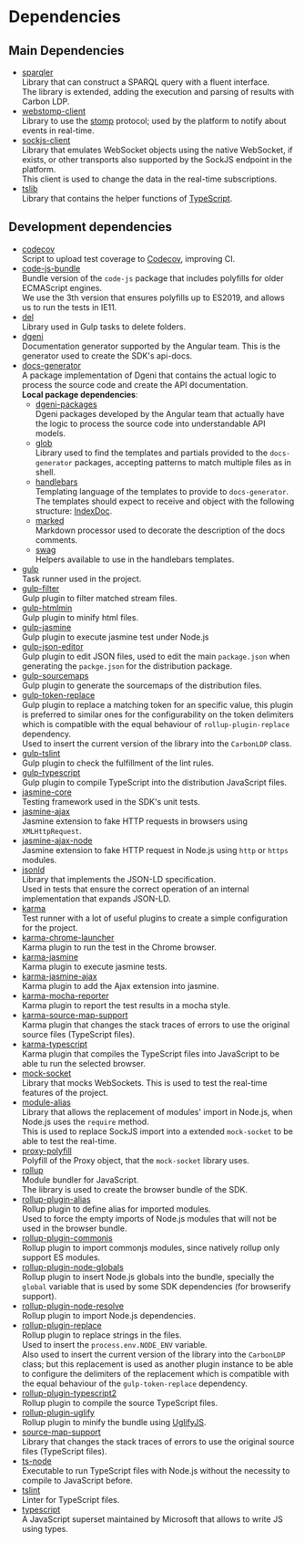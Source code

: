 # Dependencies

## Main Dependencies

- [sparqler](https://github.com/CarbonLDP/sparqler)<br>
	Library that can construct a SPARQL query with a fluent interface.<br>
	The library is extended, adding the execution and parsing of results with Carbon LDP.
- [webstomp-client](https://github.com/JSteunou/webstomp-client)<br>
	Library to use the [stomp](https://stomp.github.io/) protocol;
	used by the platform to notify about events in real-time.
- [sockjs-client](https://github.com/sockjs/sockjs-client/)<br>
	Library that emulates WebSocket objects using the native WebSocket, if exists, or
	other transports also supported by the SockJS endpoint in the platform.<br>
	This client is used to change the data in the real-time subscriptions.
- [tslib](https://github.com/Microsoft/tslib)<br>
	Library that contains the helper functions of [TypeScript](https://www.typescriptlang.org/).
	
## Development dependencies

 - [codecov](https://github.com/codecov/codecov-node)<br>
    Script to upload test coverage to [Codecov](https://codecov.io/), improving CI.
 - [code-js-bundle](https://github.com/zloirock/core-js)<br>
    Bundle version of the `code-js` package that includes polyfills for older ECMAScript engines.<br>
    We use the 3th version that ensures polyfills up to ES2019, and allows us to run the tests in IE11.
 - [del](https://github.com/sindresorhus/del)<br>
    Library used in Gulp tasks to delete folders.
 - [dgeni](https://github.com/angular/dgeni)<br>
    Documentation generator supported by the Angular team.
    This is the generator used to create the SDK's api-docs.
 - [docs-generator](../build/docs/docs-generator)<br>
    A package implementation of Dgeni that contains the actual logic
    to process the source code and create the API documentation.<br>
    **Local package dependencies**:<br>
    - [dgeni-packages](https://github.com/angular/dgeni-packages)<br>
        Dgeni packages developed by the Angular team that actually have the logic
        to process the source code into understandable API models.<br>
    - [glob](https://github.com/isaacs/node-glob)<br>
        Library used to find the templates and partials provided to the
        `docs-generator` packages, accepting patterns to match multiple files
        as in shell.
    - [handlebars](https://handlebarsjs.com/)<br>
        Templating language of the templates to provide to `docs-generator`.
        The templates should expect to receive and object with the following structure: [IndexDoc](../build/docs/docs-generator/local-models/IndexDoc.ts).
    - [marked](https://github.com/markedjs/marked)<br>
        Markdown processor used to decorate the description of the docs comments.
    - [swag](https://elving.me/swag/)<br>
        Helpers available to use in the handlebars templates.
 - [gulp](https://github.com/gulpjs/gulp)<br>
    Task runner used in the project.
 - [gulp-filter](https://github.com/sindresorhus/gulp-filter)<br>
    Gulp plugin to filter matched stream files.
 - [gulp-htmlmin](https://github.com/jonschlinkert/gulp-htmlmin)<br>
    Gulp plugin to minify html files.
 - [gulp-jasmine](https://github.com/sindresorhus/gulp-jasmine)<br>
    Gulp plugin to execute jasmine test under Node.js
 - [gulp-json-editor](https://github.com/rejas/gulp-json-editor)<br>
    Gulp plugin to edit JSON files, used to edit the main `package.json`
    when generating the `packge.json` for the distribution package.
 - [gulp-sourcemaps](https://github.com/gulp-sourcemaps/gulp-sourcemaps)<br>
    Gulp plugin to generate the sourcemaps of the distribution files.
 - [gulp-token-replace](https://github.com/Pictela/gulp-token-replace)<br>
    Gulp plugin to replace a matching token for an specific value,
    this plugin is preferred to similar ones for the configurability on the token delimiters
    which is compatible with the equal behaviour of `rollup-plugin-replace` dependency.<br>
    Used to insert the current version of the library into the `CarbonLDP` class.
 - [gulp-tslint](https://github.com/panuhorsmalahti/gulp-tslint)<br>
    Gulp plugin to check the fulfillment of the lint rules.
 - [gulp-typescript](https://github.com/ivogabe/gulp-typescript)<br>
    Gulp plugin to compile TypeScript into the distribution JavaScript files.
 - [jasmine-core](https://jasmine.github.io/)<br>
    Testing framework used in the SDK's unit tests. 
 - [jasmine-ajax](https://github.com/jasmine/jasmine-ajax)<br>
    Jasmine extension to fake HTTP requests in browsers using `XMLHttpRequest`.
 - [jasmine-ajax-node](https://github.com/roddolf/jasmine-ajax-node)<br>
    Jasmine extension to fake HTTP request in Node.js using `http` or `https` modules.
 - [jsonld](https://github.com/digitalbazaar/jsonld.js)<br>
    Library that implements the JSON-LD specification.<br>
    Used in tests that ensure the correct operation of an internal implementation that expands JSON-LD.
 - [karma](https://karma-runner.github.io)<br>
    Test runner with a lot of useful plugins to create a simple configuration
    for the project. 
 - [karma-chrome-launcher](https://github.com/karma-runner/karma-chrome-launcher)<br>
    Karma plugin to run the test in the Chrome browser.
 - [karma-jasmine](https://github.com/karma-runner/karma-jasmine)<br>
    Karma plugin to execute jasmine tests.
 - [karma-jasmine-ajax](https://github.com/IDCubed/karma-jasmine-ajax)<br>
    Karma plugin to add the Ajax extension into jasmine.
 - [karma-mocha-reporter](https://github.com/litixsoft/karma-mocha-reporter)<br>
    Karma plugin to report the test results in a mocha style.
 - [karma-source-map-support](https://github.com/tschaub/karma-source-map-support)<br>
    Karma plugin that changes the stack traces of errors to use the original source files (TypeScript files). 
 - [karma-typescript]()<br>
    Karma plugin that compiles the TypeScript files into JavaScript to be able tu run the selected browser.
 - [mock-socket](https://github.com/thoov/mock-socket)<br>
    Library that mocks WebSockets. This is used to test the real-time features of the project.
 - [module-alias](https://github.com/ilearnio/module-alias)<br>
    Library that allows the replacement of modules' import in Node.js, when Node.js uses the `require` method.<br>
    This is used to replace SockJS import into a extended `mock-socket` to be able to test the real-time.
 - [proxy-polyfill](https://github.com/GoogleChrome/proxy-polyfill)<br>
    Polyfill of the Proxy object, that the `mock-socket` library uses.
 - [rollup](https://rollupjs.org/guide/en)<br>
    Module bundler for JavaScript.<br>
    The library is used to create the browser bundle of the SDK.
 - [rollup-plugin-alias](https://github.com/rollup/rollup-plugin-alias)<br>
    Rollup plugin to define alias for imported modules.<br>
    Used to force the empty imports of Node.js modules that will not be used in the browser bundle.
 - [rollup-plugin-commonjs](https://github.com/rollup/rollup-plugin-commonjs)<br>
    Rollup plugin to import commonjs modules, since natively rollup only support ES modules.
 - [rollup-plugin-node-globals](https://github.com/calvinmetcalf/rollup-plugin-node-globals)<br>
    Rollup plugin to insert Node.js globals into the bundle,
    specially the `global` variable that is used by some SDK dependencies (for browserify support).
 - [rollup-plugin-node-resolve](https://github.com/rollup/rollup-plugin-node-resolve)<br>
    Rollup plugin to import Node.js dependencies.
 - [rollup-plugin-replace](https://www.npmjs.com/package/rollup-plugin-replace)<br>
    Rollup plugin to replace strings in the files.<br>
    Used to insert the `process.env.NODE_ENV` variable.<br>
    Also used to insert the current version of the library into the `CarbonLDP` class;
    but this replacement is used as another plugin instance to be able to configure the delimiters of the replacement
    which is compatible with the equal behaviour of the `gulp-token-replace` dependency. 
 - [rollup-plugin-typescript2](https://github.com/ezolenko/rollup-plugin-typescript2)<br>
    Rollup plugin to compile the source TypeScript files.
 - [rollup-plugin-uglify](https://github.com/TrySound/rollup-plugin-uglify)<br>
    Rollup plugin to minify the bundle using [UglifyJS](https://github.com/mishoo/UglifyJS2).
 - [source-map-support](https://github.com/evanw/node-source-map-support)<br>
    Library that changes the stack traces of errors to use the original source files (TypeScript files).
 - [ts-node](https://github.com/TypeStrong/ts-node)<br>
    Executable to run TypeScript files with Node.js without the necessity to compile to JavaScript before.
 - [tslint](https://palantir.github.io/tslint/)<br>
    Linter for TypeScript files.
 - [typescript](https://www.typescriptlang.org/)<br>
    A JavaScript superset maintained by Microsoft that allows to write JS using types.